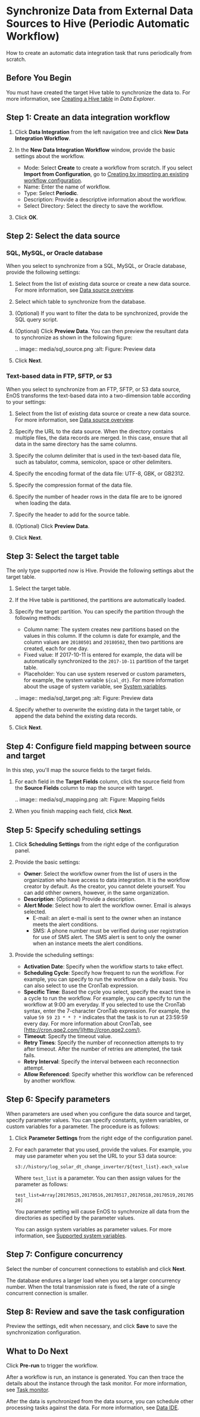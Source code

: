 # Synchronize Data from External Data Sources to Hive (Periodic Automatic Workflow)

How to create an automatic data integration task that runs periodically from scratch.

## Before You Begin

You must have created the target Hive table to synchronize the data to. For more information, see [Creating a Hive table](https://www.envisioniot.com/docs/data-explorer/en/latest/creating_hivetable.html) in *Data Explorer*.

## Step 1: Create an data integration workflow

1. Click **Data Integration** from the left navigation tree and click **New Data Integration Workflow**.

2. In the **New Data Integration Workflow** window, provide the basic settings about the workflow.

   - Mode: Select **Create** to create a workflow from scratch. If you select **Import from Configuration**, go to [Creating by importing an existing workflow configuration](importing_existing_config).
   - Name: Enter the name of workflow.
   - Type: Select **Periodic**.
   - Description: Provide a descriptive information about the workflow.
   - Select Directory: Select the directy to save the workflow.

3. Click **OK**.

## Step 2: Select the data source

### SQL, MySQL, or Oracle database

When you select to synchronize from a SQL, MySQL, or Oracle database, provide the following settings:

1. Select from the list of existing data source or create a new data source. For more information, see [Data source overview](../data_source/datasource_overview).

2. Select which table to synchronize from the database.

3. (Optional) If you want to filter the data to be synchronized, provide the SQL query script.

4. (Optional) Click **Preview Data**. You can then preview the resultant data to synchronize as shown in the following figure:

   .. image:: media/sql_source.png
      :alt: Figure: Preview data
      

5. Click **Next**.

### Text-based data in FTP, SFTP, or S3

When you select to synchronize from an FTP, SFTP, or S3 data source, EnOS transforms the text-based data into a two-dimension table according to your settings:

1. Select from the list of existing data source or create a new data source. For more information, see [Data source overview](../data_source/datasource_overview).

2. Specify the URL to the data source. When the directory contains multiple files, the data records are merged. In this case, ensure that all data in the same directory has the same columns.

3. Specify the column delimiter that is used in the text-based data file, such as tabulator, comma, semicolon, space or other delimiters.

4. Specify the encoding format of the data file: UTF-8, GBK, or GB2312.

5. Specify the compression format of the data file.

6. Specify the number of header rows in the data file are to be ignored when loading the data.

7. Specify the header to add for the source table.

8. (Optional) Click **Preview Data**.

9. Click **Next**.


## Step 3: Select the target table

The only type supported now is Hive. Provide the following settings abut the target table.
1. Select the target table.

2. If the Hive table is partitioned, the partitions are automatically loaded.

3. Specify the target partition. You can specify the partition through the following methods:

   - Column name: The system creates new partitions based on the values in this column. If the column is date for example, and the column values are `20180501` and `20180502`, then two partitions are created, each for one day.
   - Fixed value: If 2017-10-11 is entered for example, the data will be automatically synchronized to the `2017-10-11` partition of the target table.
   - Placeholder: You can use system reserved or custom parameters, for example, the system variable `${cal_dt}`. For more information about the usage of system variable, see [System variables](../data_ide/system_variables).

   .. image:: media/sql_target.png
      :alt: Figure: Preview data
        

4. Specify whether to overwrite the existing data in the target table, or append the data behind the existing data records.

5. Click **Next**.

## Step 4: Configure field mapping between source and target

In this step, you'll map the source fields to the target fields.

1. For each field in the **Target Fields** column, click the source field from the **Source Fields** column to map the source with target.

   .. image:: media/sql_mapping.png
      :alt: Figure: Mapping fields
      

2. When you finish mapping each field, click **Next**.

## Step 5: Specify scheduling settings

1. Click **Scheduling Settings** from the right edge of the configuration panel.

2. Provide the basic settings:

   - **Owner**: Select the workflow owner from the list of users in the organization who have access to data integration. It is the workflow creator by default. As the creator, you cannot delete yourself. You can add othher owners, however, in the same organization.
   - **Description**: (Optional) Provide a description.
   - **Alert Mode**: Select how to alert the workflow owner. Email is always selected.
      - E-mail: an alert e-mail is sent to the owner when an instance meets the alert conditions.
      - SMS: A phone number must be verified during user registration for use of SMS alert. The SMS alert is sent to only the owner when an instance meets the alert conditions.

3. Provide the scheduling settings:

   - **Activation Date**: Specify when the workflow starts to take effect.
   - **Scheduling Cycle**: Specify how frequent to run the workflow. For example, you can specify to run the workflow on a daily basis. You can also select to use the CronTab expression.
   - **Specific Time**: Based the cycle you select, specify the exact time in a cycle to run the workflow. For example, you can specify to run the workflow at 9:00 am everyday. If you selected to use the CronTab syntax, enter the 7-character CronTab expression. For example, the value `59 59 23 * * ? *` indicates that the task is to run at 23:59:59 every day. For more information about CronTab, see [http://cron.qqe2.com/](http://cron.qqe2.com/).
   - **Timeout**: Specify the timeout value.
   - **Retry Times**: Specify the number of reconnection attempts to try after timeout. After the number of retries are attempted, the task fails.
   - **Retry Interval**: Specify the interval between each reconnection attempt.
   - **Allow Referenced**: Specify whether this workflow can be referenced by another workflow.

## Step 6: Specify parameters

When parameters are used when you configure the data source and target, specify parameter values. You can specify constants, system variables, or custom variables for a parameter. The procedure is as follows:

1. Click **Parameter Settings** from the right edge of the configuration panel.

2. For each parameter that you used, provide the values. For example, you may use parameter when you set the URL to your S3 data source:

   `s3://history/log_solar_dt_change_inverter/${test_list}.each_value`

   Where `test_list` is a parameter. You can then assign values for the parameter as follows:

   `test_list=Array[20170515,20170516,20170517,20170518,20170519,20170520]`

   You parameter setting will cause EnOS to synchronize all data from the directories as specified by the parameter values.

   You can assign system variables as parameter values. For more information, see [Supported system variables](../system_variables).

## Step 7: Configure concurrency

Select the number of concurrent connections to establish and click **Next**.

The database endures a larger load when you set a larger concurrency number. When the total transmission rate is fixed, the rate of a single concurrent connection is smaller.


## Step 8: Review and save the task configuration

Preview the settings, edit when necessary, and click **Save** to save the synchronization configuration.

## What to Do Next

Click **Pre-run** to trigger the workflow.

After a workflow is run, an instance is generated. You can then trace the details about the instance through the task monitor. For more information, see [Task monitor](../task_monitor/monitoring_workflow_periodic).

After the data is synchronized from the data source, you can schedule other processing tasks against the data. For more information, see [Data IDE](../data_ide/dataide_overview).
